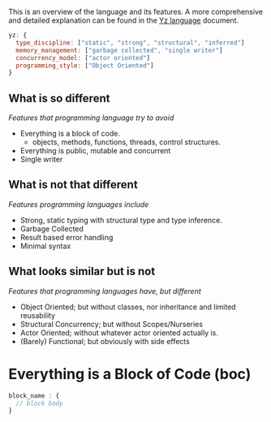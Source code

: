 This is an overview of the language and its features. A more comprehensive and detailed explanation can be found in the [Yz language](Yz%20language.md)  document.

```js
yz: {
  type_discipline: ["static", "strong", "structural", "inferred"]
  memory_management: ["garbage collected", "single writer"]
  concurrency_model: ["actor oriented"]
  programming_style: ["Object Oriented"]
}
```
## What is so different 
*Features that programming language try to avoid*

- Everything is a block of code.
  - objects, methods, functions, threads, control structures.
- Everything is public, mutable and concurrent
- Single writer
## What is not that different
*Features programming languages include*

- Strong, static typing with structural type and type inference.
- Garbage Collected
- Result based error handling
- Minimal syntax

## What looks similar but is not
*Features that programming languages have, but different*

- Object Oriented; but without classes, nor inheritance and limited reusability
- Structural Concurrency; but without Scopes/Nurseries
- Actor Oriented; without whatever actor oriented actually is.
- (Barely) Functional; but obviously with side effects

# Everything is a Block of Code (boc)

```js
block_name : { 
  // block body
}
```


